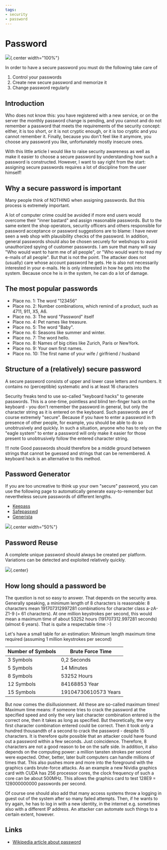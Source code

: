 ```yaml
---
tags:
- security
- password
---
```


# Password
![](img/password_strength.png){.center width="100%"}


In order to have a secure password you must do the following take care of

1. Control your passwords
2. Create new secure password and memorize it
3. Change password regularly

## Introduction

Who does not know this: you have registered with a new service, or on the server the monthly password change is pending, and you cannot and do not remember a password that meets the requirements of the security concept: either, it is too short, or it is not cryptic enough, or it is too cryptic and you cannot remember it. Finally, because you don't feel like it anymore, you choose any password you like, unfortunately mostly insecure ones.

With this little article I would like to raise security awareness as well as make it easier to choose a secure password by understanding how such a password is constructed. However, I want to say right from the start: assigning secure passwords requires a lot of discipline from the user himself!

## Why a secure password is important

Many people think of NOTHING when assigning passwords. But this process is extremely important.

A lot of computer crime could be avoided if more end users would overcome their "inner bastard" and assign reasonable passwords. But to the same extent the shop operators, security officers and others responsible for password acceptance or password suggestions are to blame: I have never seen a web shop with plausibility checks of the password. In addition, general passwords should also be chosen securely for webshops to avoid unauthorized spying of customer passwords. I am sure that many will say "Who would want to harm me of all people", or "Who would want to read my e-mails of all people". But that is not the point. The attacker does not (usually) care whose account password he gets. He is also not necessarily interested in your e-mails. He is only interested in how he gets into the system. Because once he is in the system, he can do a lot of damage.

## The most popular passwords
- Place no. 1: The word "123456"
- Place no. 2: Number combinations, which remind of a product, such as 4711, 911, X5, A6.
- Place no. 3: The word "Password" itself
- Place no. 4: Pet names like treasure.
- Place no. 5: The word "Baby".
- Place no. 6: Seasons like summer and winter.
- Place no. 7: The word hello.
- Place no. 8: Names of big cities like Zurich, Paris or NewYork.
- Place no. 9: Your own first names.
- Place no. 10: The first name of your wife / girlfriend / husband

## Structure of a (relatively) secure password

A secure password consists of upper and lower case letters and numbers. It contains no (perceptible) systematic and is at least 16 characters

Security freaks tend to use so-called "keyboard hacks" to generate passwords. This is a one-time, pointless and blind ten-finger hack on the keyboard - you don't remember the password in general, but only the character string as it is entered on the keyboard. Such passwords are of course extremely "secure". Because if you have to enter a password in th  presence of other people, for example, you should be able to do so unobtrusively and quickly. In such a situation, anyone who has to rely on the "eagle system" to enter a password will only make it easier for those present to unobtrusively follow the entered character string.

!!! note
    Good passwords should therefore be a middle ground between strings that cannot be guessed and strings that can be remembered. A keyboard hack is an alternative to this method.

## Password Generator

If you are too uncreative to think up your own "secure" password, you can use the following page to automatically generate easy-to-remember but nevertheless secure passwords of different lengths.

- [Keepass](https://keepass.info/)
- [Safepasswd](http://www.safepasswd.com)
- [Generista](http://generista.com)

![](img/password_generator.png){.center width="50%"}

## Password Reuse

A complete unique password should always be created per platform. Variations can be detected and exploited relatively quickly.

![](img/password_reuse.png){.center}

## How long should a password be

The question is not so easy to answer. That depends on the security area. Generally speaking, a minimum length of 8 characters is reasonable: 8 characters mean 191707312997281 combinations for character class a-zA-Z1-9 (= 61 characters). At one million keystrokes per second, this would mean a maximum time of about 53252 hours (191707312.997281 seconds) (almost 6 years). That is quite a respectable time :-)

Let's have a small table for an estimation: Minimum length maximum time required (assuming 1 million keystrokes per second)

Number of Symbols  | Brute Force Time
------------------ | ----------------
 3 Symbols         |  0,2 Seconds
 5 Symbols         |  14 Minutes
 8 Symbols         |  53252 Hours
 12 Symbols        |  84168853 Year
 15 Symbols        |  19104730610573 Years

But now comes the disillusionment. All these are so-called maximum times! Maximum time means: if someone tries to crack the password at the specified speed and only the very last character combination entered is the correct one, then it takes as long as specified. But theoretically, the very first character combination entered could be correct. Then it took only a hundred thousandth of a second to crack the password - despite 15 characters. It is therefore quite possible that an attacker could have found out a password within a few seconds. Just coincidence. Therefore, 8 characters are not a good reason to be on the safe side. In addition, it also depends on the computing power: a million tansten strokes per second were expected. Other, better, later built computers can handle millions of times that. This also pushes more and more into the foreground with the graphics cards brute-force attacks. As an example a new Nividia graphics card with CUDA has 256 processor cores, the clock frequency of such a core can be about 500MHz. This allows the graphics card to test 128E9 = 128000000000 passwords per second.

Of course one should also add that many access systems throw a logging in guest out of the system after so many failed attempts. Then, if he wants to try again, he has to log in with a new identity, in the internet e.g. sometimes also with a different IP address. An attacker can automate such things to a certain extent, however.

## Links

- [Wikipedia article about password](http://en.wikipedia.org/wiki/Password)
